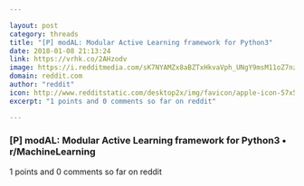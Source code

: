 ```yaml
---

layout: post
category: threads
title: "[P] modAL: Modular Active Learning framework for Python3"
date: 2018-01-08 21:13:24
link: https://vrhk.co/2AHzodv
image: https://i.redditmedia.com/sK7NYAMZx8aBZTxHkvaVph_UNgY9msM11oZ7nzg_8xU.jpg?w=320&s=a38ea43301b271f63c4fdc4554f000ad
domain: reddit.com
author: "reddit"
icon: http://www.redditstatic.com/desktop2x/img/favicon/apple-icon-57x57.png
excerpt: "1 points and 0 comments so far on reddit"

---
```


### [P] modAL: Modular Active Learning framework for Python3 • r/MachineLearning

1 points and 0 comments so far on reddit